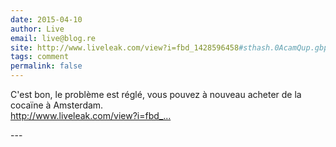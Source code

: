 ```yaml
---
date: 2015-04-10
author: Live
email: live@blog.re
site: http://www.liveleak.com/view?i=fbd_1428596458#sthash.0AcamQup.gbpl
tags: comment
permalink: false
---
```


<p>C'est bon, le problème est réglé, vous pouvez à nouveau acheter de la cocaïne à Amsterdam.<br />
<a href="http://www.liveleak.com/view?i=fbd_1428596458#sthash.0AcamQup.gbpl" title="http://www.liveleak.com/view?i=fbd_1428596458#sthash.0AcamQup.gbpl">http://www.liveleak.com/view?i=fbd_...</a></p>
---